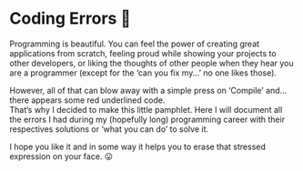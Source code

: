 # Coding Errors 👾

Programming is beautiful. You can feel the power of creating great applications from scratch, feeling proud while showing your projects to other developers, or liking the thoughts of other people when they hear you are a programmer (except for the ‘can you fix my…’ no one likes those). 

However, all of that can blow away with a simple press on ‘Compile’ and… there appears some red underlined code.  
That’s why I decided to make this little pamphlet. Here I will document all the errors I had during my (hopefully long) programming career with their respectives solutions or ‘what you can do’ to solve it. 

I hope you like it and in some way it helps you to erase that stressed expression on your face. 😛
